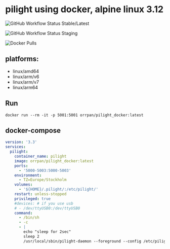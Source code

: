 # pilight using docker, alpine linux 3.12

 
![GitHub Workflow Status](https://img.shields.io/github/workflow/status/orrpan/pilight_docker/stable?style=for-the-badge) Stable/Latest

![GitHub Workflow Status](https://img.shields.io/github/workflow/status/orrpan/pilight_docker/staging?style=for-the-badge) Staging

![Docker Pulls](https://img.shields.io/docker/pulls/orrpan/pilight_docker?style=for-the-badge)

## platforms:
* linux/amd64
* linux/arm/v6
* linux/arm/v7
* linux/arm64

## Run
`docker run --rm -it -p 5001:5001 orrpan/pilight_docker:latest`

## docker-compose
```yaml
version: '3.3'
services:
  pilight:
    container_name: pilight
    image: orrpan/pilight_docker:latest
    ports:
      - '5000-5003:5000-5003'
    environment:
      - TZ=Europe/Stockholm
    volumes:
      - '${HOME}/.pilight/:/etc/pilight/'
    restart: unless-stopped
    privileged: true
    #devices: # if you use usb
    # - /dev/ttyUSB0:/dev/ttyUSB0
    command:
      - /bin/sh
      - -c
      - |
        echo "sleep for 2sec"
        sleep 2
        /usr/local/sbin/pilight-daemon --foreground --config /etc/pilight/config.json

```
